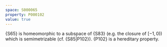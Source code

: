 ```yaml
---
space: S000065
property: P000102
value: true
---
```


{S65} is homeomorphic to a subspace of {S83} (e.g. the closure of $[-1,0)$) which is semimetrizable (cf. {S85|P102}).
{P102} is a hereditary property.
